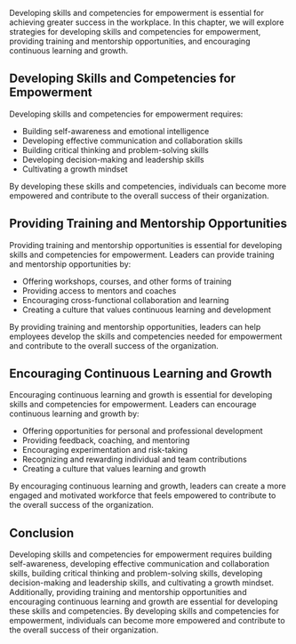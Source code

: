 
Developing skills and competencies for empowerment is essential for achieving greater success in the workplace. In this chapter, we will explore strategies for developing skills and competencies for empowerment, providing training and mentorship opportunities, and encouraging continuous learning and growth.

Developing Skills and Competencies for Empowerment
--------------------------------------------------

Developing skills and competencies for empowerment requires:

* Building self-awareness and emotional intelligence
* Developing effective communication and collaboration skills
* Building critical thinking and problem-solving skills
* Developing decision-making and leadership skills
* Cultivating a growth mindset

By developing these skills and competencies, individuals can become more empowered and contribute to the overall success of their organization.

Providing Training and Mentorship Opportunities
-----------------------------------------------

Providing training and mentorship opportunities is essential for developing skills and competencies for empowerment. Leaders can provide training and mentorship opportunities by:

* Offering workshops, courses, and other forms of training
* Providing access to mentors and coaches
* Encouraging cross-functional collaboration and learning
* Creating a culture that values continuous learning and development

By providing training and mentorship opportunities, leaders can help employees develop the skills and competencies needed for empowerment and contribute to the overall success of the organization.

Encouraging Continuous Learning and Growth
------------------------------------------

Encouraging continuous learning and growth is essential for developing skills and competencies for empowerment. Leaders can encourage continuous learning and growth by:

* Offering opportunities for personal and professional development
* Providing feedback, coaching, and mentoring
* Encouraging experimentation and risk-taking
* Recognizing and rewarding individual and team contributions
* Creating a culture that values learning and growth

By encouraging continuous learning and growth, leaders can create a more engaged and motivated workforce that feels empowered to contribute to the overall success of the organization.

Conclusion
----------

Developing skills and competencies for empowerment requires building self-awareness, developing effective communication and collaboration skills, building critical thinking and problem-solving skills, developing decision-making and leadership skills, and cultivating a growth mindset. Additionally, providing training and mentorship opportunities and encouraging continuous learning and growth are essential for developing these skills and competencies. By developing skills and competencies for empowerment, individuals can become more empowered and contribute to the overall success of their organization.

